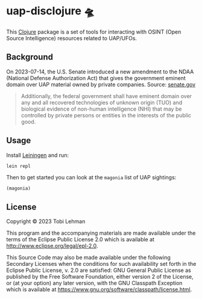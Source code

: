 # uap-disclojure 🛸

This [Clojure](https://clojure.org/) package is a set of tools for interacting with  OSINT (Open Source Intelligence) resources related to UAP/UFOs.

## Background

On 2023-07-14, the U.S. Senate introduced a new amendment to the NDAA (National Defense Authorization Act) that gives the government eminent domain over UAP material owned by private companies. Source: [senate.gov](https://www.democrats.senate.gov/newsroom/press-releases/schumer-rounds-introduce-new-legislation-to-declassify-government-records-related-to-unidentified-anomalous-phenomena-and-ufos_modeled-after-jfk-assassination-records-collection-act--as-an-amendment-to-ndaa)

> Additionally, the federal government shall have eminent domain over any and all recovered technologies of unknown origin (TUO) and biological evidence of non-human intelligence (NHI) that may be controlled by private persons or entities in the interests of the public good.


## Usage

Install [Leiningen](https://leiningen.org/) and run:

```
lein repl
```

Then to get started you can look at the `magonia` list of UAP sightings:

```clojure
(magonia)
```

## License

Copyright © 2023 Tobi Lehman

This program and the accompanying materials are made available under the
terms of the Eclipse Public License 2.0 which is available at
http://www.eclipse.org/legal/epl-2.0.

This Source Code may also be made available under the following Secondary
Licenses when the conditions for such availability set forth in the Eclipse
Public License, v. 2.0 are satisfied: GNU General Public License as published by
the Free Software Foundation, either version 2 of the License, or (at your
option) any later version, with the GNU Classpath Exception which is available
at https://www.gnu.org/software/classpath/license.html.
